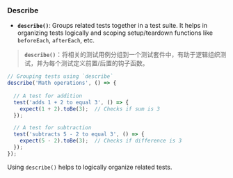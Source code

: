 ### Describe

- **`describe()`**: Groups related tests together in a test suite. It helps in organizing tests logically and scoping setup/teardown functions like `beforeEach`, `afterEach`, etc.

> **`describe()`**：将相关的测试用例分组到一个测试套件中，有助于逻辑组织测试，并为每个测试定义前置/后置的钩子函数。

```js
// Grouping tests using `describe`
describe('Math operations', () => {
  
  // A test for addition
  test('adds 1 + 2 to equal 3', () => {
    expect(1 + 2).toBe(3);  // Checks if sum is 3
  });

  // A test for subtraction
  test('subtracts 5 - 2 to equal 3', () => {
    expect(5 - 2).toBe(3);  // Checks if difference is 3
  });
});
```

Using `describe()` helps to logically organize related tests.
